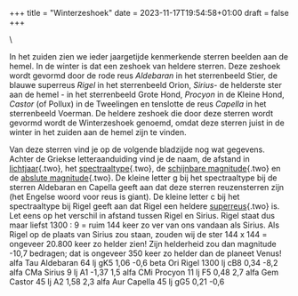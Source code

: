 +++
title = "Winterzeshoek"
date = 2023-11-17T19:54:58+01:00
draft = false
+++

\

In het zuiden zien we ieder jaargetijde kenmerkende sterren beelden aan
de hemel. In de winter is dat een zeshoek van heldere sterren. Deze
zeshoek wordt gevormd door de rode reus *Aldebaran* in het sterrenbeeld
Stier, de blauwe superreus *Rigel* in het sterrenbeeld Orion, *Sirius*-
de helderste ster aan de hemel - in het sterrenbeeld Grote Hond,
*Procyon* in de Kleine Hond, *Castor* (of Pollux) in de Tweelingen en
tenslotte de reus *Capella* in het sterrenbeeld Voerman. De heldere
zeshoek die door deze sterren wordt gevormd wordt de Winterzeshoek
genoemd, omdat deze sterren juist in de winter in het zuiden aan de
hemel zijn te vinden.

Van deze sterren vind je op de volgende bladzijde nog wat gegevens.
Achter de Griekse letteraanduiding vind je de naam, de afstand in
[lichtjaar](lichtjaa.html){.two}, het
[spectraaltype](spectraa.html){.two}, de [schijnbare
magnitude](magnitud.html){.two} en de [abslute
magnitude](abslute%20.html){.two}. De kleine letter g bij het
spectraaltype bij de sterren Aldebaran en Capella geeft aan dat deze
sterren reuzensterren zijn (het Engelse woord voor reus is giant). De
kleine letter c bij het spectraaltype bij Rigel geeft aan dat Rigel een
heldere [superreus](reuzenst.html){.two} is. Let eens op het verschil in
afstand tussen Rigel en Sirius. Rigel staat dus maar liefst 1300 : 9 =
ruim 144 keer zo ver van ons vandaan als Sirius. Als Rigel op de plaats
van Sirius zou staan, zouden wij de ster 144 x 144 = ongeveer 20.800
keer zo helder zien! Zijn helderheid zou dan magnitude -10,7 bedragen;
dat is ongeveer 350 keer zo helder dan de planeet Venus!\
alfa Tau Aldebaran 64 lj gK5 1,06 -0,6 beta Ori Rigel 1300 lj cB8 0,34
-8,2 alfa CMa Sirius 9 lj A1 -1,37 1,5 alfa CMi Procyon 11 lj F5 0,48
2,7 alfa Gem Castor 45 lj A2 1,58 2,3 alfa Aur Capella 45 lj gG5 0,21
-0,6

